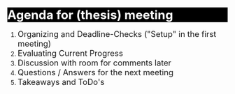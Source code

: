 ### <div style="font-size: 1.7em; color: white; background-color: black">Agenda for (thesis) meeting</div>
1) <div style="font-size: 1.3em">Organizing and Deadline-Checks ("Setup" in the first meeting)
2) <div style="font-size: 1.3em">Evaluating Current Progress 
4) <div style="font-size: 1.3em">Discussion with room for comments later
3) <div style="font-size: 1.3em">Questions / Answers for the next meeting
5) <div style="font-size: 1.3em">Takeaways and ToDo's
<!--did you know that ctrl+space shows all string token of a file in vscode? this includes every string of word characters as well. might come in handy, when working with html?-->